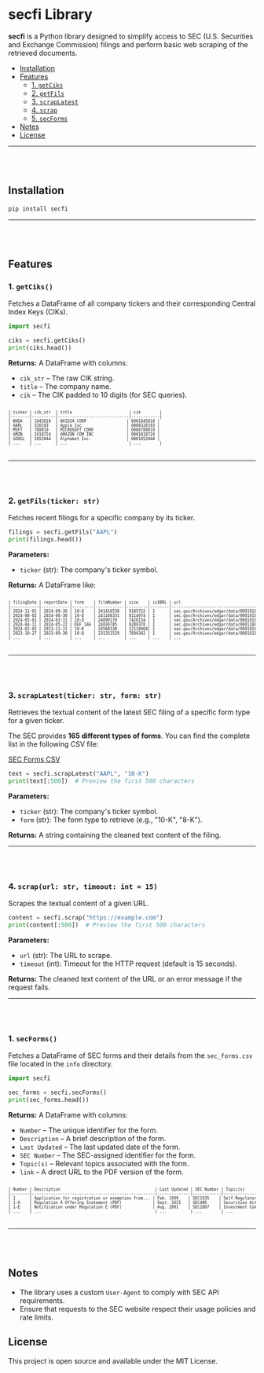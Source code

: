 # **secfi Library**
**secfi** is a Python library designed to simplify access to SEC (U.S. Securities and Exchange Commission) filings and perform basic web scraping of the retrieved documents.

- [Installation](#installation)
- [Features](#features)
  - [1. `getCiks`](#1-getciks)
  - [2. `getFils`](#2-getfils)
  - [3. `scrapLatest`](#3-scraplatest)
  - [4. `scrap`](#4-scrap)
  - [5. `secForms`](#5-secforms)
- [Notes](#notes)
- [License](#license)

---
<br><br>

## Installation

```bash
pip install secfi
```
---
<br><br>


## Features

### <a name="1-getciks"></a>1. `getCiks()`
Fetches a DataFrame of all company tickers and their corresponding Central Index Keys (CIKs).

```python
import secfi

ciks = secfi.getCiks()
print(ciks.head())
```

**Returns:**
A DataFrame with columns:
- `cik_str` – The raw CIK string.
- `title` – The company name.
- `cik` – The CIK padded to 10 digits (for SEC queries).

<pre>
<div style="font-size: 8px;">
| ticker | cik_str  | title                        | cik        |
|--------|----------|------------------------------|------------|
| NVDA   | 1045810  | NVIDIA CORP                 | 0001045810 |
| AAPL   | 320193   | Apple Inc.                  | 0000320193 |
| MSFT   | 789019   | MICROSOFT CORP              | 0000789019 |
| AMZN   | 1018724  | AMAZON COM INC              | 0001018724 |
| GOOGL  | 1652044  | Alphabet Inc.               | 0001652044 |
| ...    | ...      | ...                          | ...        |
</div>
</pre>
---
<br><br>



### <a name="2-getfils"></a>2. `getFils(ticker: str)`
Fetches recent filings for a specific company by its ticker.

```python
filings = secfi.getFils("AAPL")
print(filings.head())
```

**Parameters:**
- `ticker` (str): The company's ticker symbol.

**Returns:**
A DataFrame like:

<pre>
<div style="font-size: 8px;">
| filingDate | reportDate | form    | filmNumber | size    | isXBRL | url                                           |
|------------|------------|---------|------------|---------|--------|-----------------------------------------------|
| 2024-11-01 | 2024-09-30 | 10-Q    | 241416538  | 9185722 | 1      | sec.gov/Archives/edgar/data/0001018724-24-000161... |
| 2024-08-02 | 2024-06-30 | 10-Q    | 241168331  | 8114974 | 1      | sec.gov/Archives/edgar/data/0001018724-24-000130... |
| 2024-05-01 | 2024-03-31 | 10-Q    | 24899170   | 7428154 | 1      | sec.gov/Archives/edgar/data/0001018724-24-000083... |
| 2024-04-11 | 2024-05-22 | DEF 14A | 24836785   | 8289378 | 1      | sec.gov/Archives/edgar/data/0001104659-24-045910... |
| 2024-02-02 | 2023-12-31 | 10-K    | 24588330   | 12110804| 1      | sec.gov/Archives/edgar/data/0001018724-24-000008... |
| 2023-10-27 | 2023-09-30 | 10-Q    | 231351529  | 7894342 | 1      | sec.gov/Archives/edgar/data/0001018724-23-000018... |
| ...        | ...        | ...     | ...        | ...     | ...    | ...                                           |
</div>
</pre>
---
<br><br>



### <a name="3-scraplatest"></a>3. `scrapLatest(ticker: str, form: str)`
Retrieves the textual content of the latest SEC filing of a specific form type for a given ticker.

<!-- 
The SEC provides 165 different types of forms that can be referenced for regulatory purposes. 
You can find a complete list of these forms in the following CSV file on GitHub:
-->

The SEC provides **165 different types of forms**. You can find the complete list in the following CSV file:

[SEC Forms CSV](https://github.com/gauss314/secfi/blob/main/info/sec_forms.csv)


```python
text = secfi.scrapLatest("AAPL", "10-K")
print(text[:500])  # Preview the first 500 characters
```

**Parameters:**
- `ticker` (str): The company's ticker symbol.
- `form` (str): The form type to retrieve (e.g., "10-K", "8-K").

**Returns:**
A string containing the cleaned text content of the filing.

---
<br><br>



### <a name="4-scrap"></a>4. `scrap(url: str, timeout: int = 15)`
Scrapes the textual content of a given URL.

```python
content = secfi.scrap("https://example.com")
print(content[:500])  # Preview the first 500 characters
```

**Parameters:**
- `url` (str): The URL to scrape.
- `timeout` (int): Timeout for the HTTP request (default is 15 seconds).

**Returns:**
The cleaned text content of the URL or an error message if the request fails.

---
<br><br>



### <a name="5-secforms"></a>1. `secForms()`
Fetches a DataFrame of SEC forms and their details from the `sec_forms.csv` file located in the `info` directory.

```python
import secfi

sec_forms = secfi.secForms()
print(sec_forms.head())
```

**Returns:**
A DataFrame with columns:
- `Number` – The unique identifier for the form.
- `Description` – A brief description of the form.
- `Last Updated` – The last updated date of the form.
- `SEC Number` – The SEC-assigned identifier for the form.
- `Topic(s)` – Relevant topics associated with the form.
- `link` – A direct URL to the PDF version of the form.

<pre>
<div style="font-size: 8px;">
| Number | Description                                        | Last Updated | SEC Number | Topic(s)                                         | link                                      |
|--------|----------------------------------------------------|--------------|------------|------------------------------------------------|------------------------------------------|
| 1      | Application for registration or exemption from... | Feb. 1999    | SEC1935    | Self-Regulatory Organizations                  | [PDF](https://www.sec.gov//files/form1.pdf) |
| 1-A    | Regulation A Offering Statement (PDF)             | Sept. 2021   | SEC486     | Securities Act of 1933, Small Businesses       | [PDF](https://www.sec.gov//files/form1a.pdf) |
| 1-E    | Notification under Regulation E (PDF)             | Aug. 2001    | SEC1807    | Investment Company Act of 1940, Small Busin... | [PDF](https://www.sec.gov//files/form1-e.pdf) |
| ...    | ...                                                | ...          | ...        | ...                                            | ...                                       |
</div>
</pre>

---
<br><br>


## Notes
- The library uses a custom `User-Agent` to comply with SEC API requirements.
- Ensure that requests to the SEC website respect their usage policies and rate limits.

## License
This project is open source and available under the MIT License.




